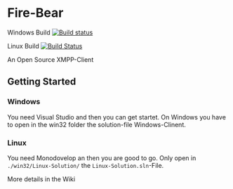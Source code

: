# Fire-Bear

Windows Build [![Build status](https://ci.appveyor.com/api/projects/status/9pmji9ii45kb3wkv/branch/master?svg=true)](https://ci.appveyor.com/project/TheMHMoritz3/fire-bear/branch/master)

Linux Build [![Build Status](https://travis-ci.org/TheMHMoritz3/Fire-Bear.svg?branch=master)](https://travis-ci.org/TheMHMoritz3/Fire-Bear)

An Open Source XMPP-Client

## Getting Started
### Windows
You need Visual Studio and then you can get startet. On Windows you have to open in the win32 folder the solution-file Windows-Clinent.

### Linux
You need Monodovelop an then you are good to go. Only open in `./win32/Linux-Solution/` the `Linux-Solution.sln`-File.

More details in the Wiki 
